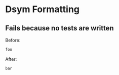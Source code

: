 <!-- gen:mayoverwrite -->
# Dsym Formatting

## Fails because no tests are written

Before:
```ruby
foo
```

After:
```ruby
bar
```
